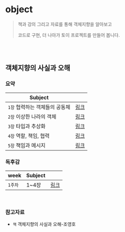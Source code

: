 # object

> 책과 강의 그리고 자료를 통해 객체지향을 알아보고
>
> 코드로 구현, 더 나아가 토이 프로젝트를 만들어 봅니다.

<br/>
<br/>

## 객체지향의 사실과 오해

### 요약

| Subject                        |                              |
| ------------------------------ | ---------------------------- |
| `1장` 협력하는 객체들의 공동체 | [링크](./rabbit/chapter1.md) |
| `2장` 이상한 나라의 객체       | [링크](./rabbit/chapter2.md) |
| `3장` 타입과 추상화            | [링크](./rabbit/chapter3.md) |
| `4장` 역할, 책임, 협력         | [링크](./rabbit/chapter4.md) |
| `5장` 책임과 메시지            | [링크](./rabbit/chapter4.md) |

### 독후감

| week    | Subject |                                  |
| ------- | ------- | -------------------------------- |
| `1주차` | 1~4장   | [링크](./rabbit/report/week1.md) |

<br/>

### 참고자료

- `책` 객체지향의 사실과 오해-조영호
